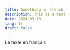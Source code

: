 ```yaml
---
title: Something in french
description: This is a test
date: 2024-03-10
lang: fr
draft: false
---
```


Le texte en français
